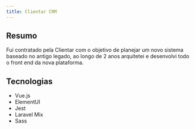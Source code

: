 ```yaml
---
title: Clientar CRM
---
```


## Resumo

Fui contratado pela Clientar com o objetivo de planejar um novo sistema baseado no antigo legado, ao longo de 2 anos arquitetei e desenvolvi todo o front end da nova plataforma.

## Tecnologias
- Vue.js
- ElementUI
- Jest 
- Laravel Mix
- Sass